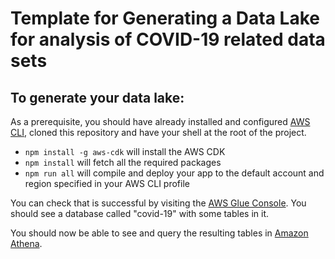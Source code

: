# Template for Generating a Data Lake for analysis of COVID-19 related data sets


## To generate your data lake:

As a prerequisite, you should have already installed and configured [AWS CLI](https://docs.aws.amazon.com/cli/latest/userguide/cli-chap-install.html), cloned this repository and have your shell at the root of the project.


 * `npm install -g aws-cdk` will install the AWS CDK
 * `npm install` will fetch all the required packages
 * `npm run all`   will compile and deploy your app to the default account and region specified in your AWS CLI profile

 You can check that is successful by visiting the [AWS Glue Console](https://console.aws.amazon.com/glue/home).  You should see a database called "covid-19" with some tables in it.  

You should now be able to see and query the resulting tables in [Amazon Athena](https://console.aws.amazon.com/athena/home).